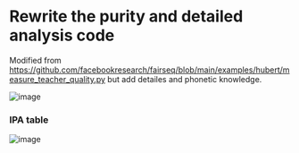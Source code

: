 # Rewrite the purity and detailed analysis code

Modified from https://github.com/facebookresearch/fairseq/blob/main/examples/hubert/measure_teacher_quality.py but add detailes and phonetic knowledge.

![image](https://github.com/jeffeuxMartin/mymeasure/assets/43311603/988584d0-ec53-4827-b2da-0f7a5b37b17f)

### IPA table
![image](https://github.com/jeffeuxMartin/mymeasure/assets/43311603/64828af9-0356-4acd-85c4-5853bf6e7bc3)

